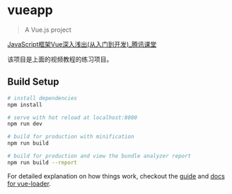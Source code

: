 # vueapp

> A Vue.js project

[JavaScript框架Vue深入浅出(从入门到开发)_腾讯课堂](https://ke.qq.com/course/226569)

该项目是上面的视频教程的练习项目。

## Build Setup

``` bash
# install dependencies
npm install

# serve with hot reload at localhost:8080
npm run dev

# build for production with minification
npm run build

# build for production and view the bundle analyzer report
npm run build --report
```

For detailed explanation on how things work, checkout the [guide](http://vuejs-templates.github.io/webpack/) and [docs for vue-loader](http://vuejs.github.io/vue-loader).
